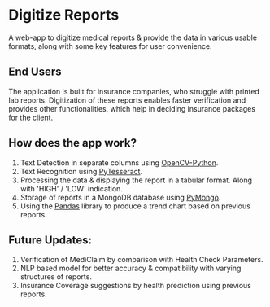 # Digitize Reports
A web-app to digitize medical reports & provide the data in various usable formats, along with some key features for user convenience.

## End Users
The application is built for insurance companies, who struggle with printed lab reports.
Digitization of these reports enables faster verification and provides other functionalities, which help in deciding insurance packages for the client.

## How does the app work?
1. Text Detection in separate columns using [OpenCV-Python](https://pypi.org/project/opencv-python/).
2. Text Recognition using [PyTesseract](https://pypi.org/project/pytesseract/).
3. Processing the data & displaying the report in a tabular format. Along with 'HIGH' / 'LOW' indication.
4. Storage of reports in a MongoDB database using [PyMongo](https://pypi.org/project/pymongo/).
5. Using the [Pandas](https://pypi.org/project/pandas/) library to produce a trend chart based on previous reports.

## Future Updates:
1. Verification of MediClaim by comparison with Health Check Parameters.
2. NLP based model for better accuracy & compatibility with varying structures of reports.
3. Insurance Coverage suggestions by health prediction using previous reports.
